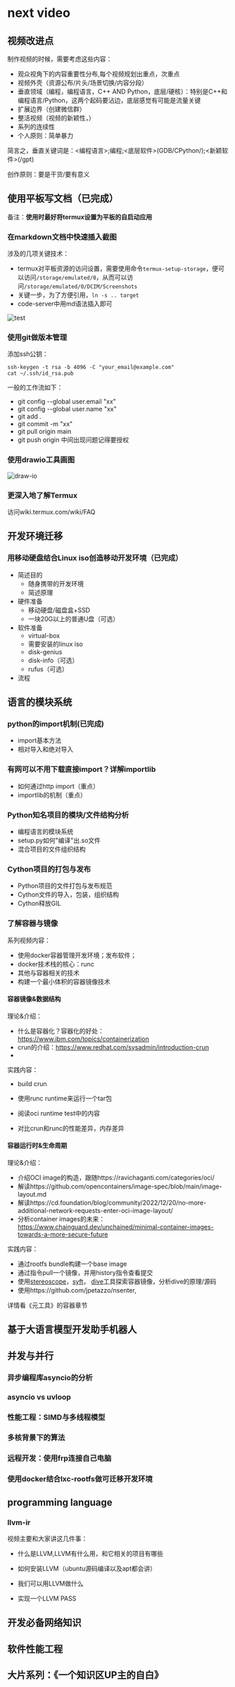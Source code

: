 # next video
## 视频改进点
制作视频的时候，需要考虑这些内容：
* 观众视角下的内容重要性分布,每个视频规划出重点，次重点
* 视频外壳（资源公布/片头/场景切换/内容分段）
* 垂直领域（编程，编程语言，C++ AND Python，底层/硬核）：特别是C++和编程语言/Python，这两个起码要沾边，底层感觉有可能是流量关键
* 扩展边界（创建微信群）
* 整活视频（视频的新颖性，）
* 系列的连续性
* 个人原则：简单暴力

简言之，垂直关键词是：<编程语言>;编程;<底层软件>(GDB/CPython/);<新颖软件>(/gpt)

创作原则：要是干货/要有意义

## 使用平板写文档（已完成）
备注：**使用时最好将termux设置为平板的自启动应用**
### 在markdown文档中快速插入截图
涉及的几项关键技术：
* termux对平板资源的访问设置，需要使用命令`termux-setup-storage`，便可以访问`/storage/emulated/0`，从而可以访问`/storage/emulated/0/DCIM/Screenshots`
* 关键一步，为了方便引用，`ln -s .. target`
* code-server中用md语法插入即可

![test](./statics/11756.jpg)

### 使用git做版本管理
添加ssh公钥：
```shell
ssh-keygen -t rsa -b 4096 -C "your_email@example.com"
cat ~/.ssh/id_rsa.pub
```

一般的工作流如下：
* git config --global user.email "xx"
* git config --global user.name "xx"
* git add .
* git commit -m "xx"
* git pull origin main
* git push origin
中间出现问题记得要授权

### 使用drawio工具画图
![draw-io](./statics/16165.jpg)

### 更深入地了解Termux
访问wiki.termux.com/wiki/FAQ

## 开发环境迁移
### 用移动硬盘结合Linux iso创造移动开发环境（已完成）
* 简述目的
    * 随身携带的开发环境
    * 简述原理
* 硬件准备
    * 移动硬盘/磁盘盒+SSD
    * 一块20G以上的普通U盘（可选）
* 软件准备
    * virtual-box
    * 需要安装的linux iso
    * disk-genius
    * disk-info（可选）
    * rufus（可选）
* 流程

## 语言的模块系统

### python的import机制(已完成)
* import基本方法
* 相对导入和绝对导入

### 有网可以不用下载直接import？详解importlib
* 如何通过http import（重点）
* importlib的机制（重点）

### Python知名项目的模块/文件结构分析
* 编程语言的模块系统
* setup.py如何"编译"出.so文件
* 混合项目的文件组织结构

### Cython项目的打包与发布
* Python项目的文件打包与发布规范
* Cython文件的导入，包装，组织结构
* Cython释放GIL

### 了解容器与镜像
系列视频内容：
* 使用docker容器管理开发环境；发布软件；
* docker技术栈的核心：runc
* 其他与容器相关的技术
* 构建一个最小体积的容器镜像技术



#### 容器镜像&数据结构

理论&介绍：

* 什么是容器化？容器化的好处：https://www.ibm.com/topics/containerization
* crun的介绍：https://www.redhat.com/sysadmin/introduction-crun
* 



实践内容：

* build crun

* 使用runc runtime来运行一个tar包
* 阅读oci runtime test中的内容
* 对比crun和runc的性能差异，内存差异



#### 容器运行时&生命周期

理论&介绍：

* 介绍OCI image的构造，跟随https://ravichaganti.com/categories/oci/
* 解读https://github.com/opencontainers/image-spec/blob/main/image-layout.md
* 解读https://cd.foundation/blog/community/2022/12/20/no-more-additional-network-requests-enter-oci-image-layout/
* 分析container images的未来：https://www.chainguard.dev/unchained/minimal-container-images-towards-a-more-secure-future



实践内容：

* 通过rootfs bundle构建一个base image
* 通过指令pull一个镜像，并用history指令查看提交
* 使用[stereoscope](https://github.com/anchore/stereoscope)，[syft](https://github.com/anchore/syft)， [dive](https://github.com/wagoodman/dive)工具探索容器镜像，分析dive的原理/源码
* 使用https://github.com/jpetazzo/nsenter, 



详情看《元工具》的容器章节

## 基于大语言模型开发助手机器人

## 并发与并行

### 异步编程库asyncio的分析

### asyncio vs uvloop

### 性能工程：SIMD与多线程模型

### 多核背景下的算法



### 远程开发：使用frp连接自己电脑

### 使用docker结合lxc-rootfs做可迁移开发环境

## programming language

### llvm-ir

视频主要和大家讲这几件事：

* 什么是LLVM,LLVM有什么用，和它相关的项目有哪些

* 如何安装LLVM（ubuntu源码编译以及apt都会讲）
* 我们可以用LLVM做什么
* 实现一个LLVM PASS



## 开发必备网络知识

## 软件性能工程

## 大片系列：《一个知识区UP主的自白》
